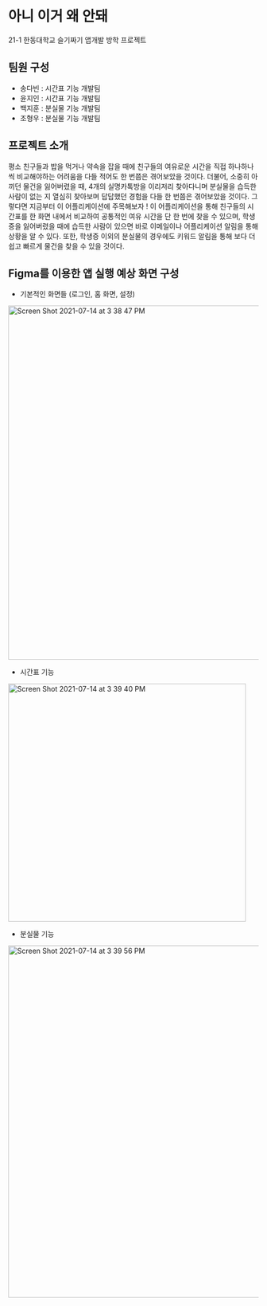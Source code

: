 # 아니 이거 왜 안돼
21-1 한동대학교 슬기짜기 앱개발 방학 프로젝트

## 팀원 구성
* 송다빈 : 시간표 기능 개발팀
* 윤지인 : 시간표 기능 개발팀
* 백지훈 : 분실물 기능 개발팀
* 조형우 : 분실물 기능 개발팀

## 프로젝트 소개
평소 친구들과 밥을 먹거나 약속을 잡을 때에 친구들의 여유로운 시간을 직접 하나하나씩 비교해야하는 어려움을 다들 적어도 한 번쯤은 겪어보았을 것이다. 더불어, 소중히 아끼던 물건을 잃어버렸을 때, 4개의 실명카톡방을 이리저리 찾아다니며 분실물을 습득한 사람이 없는 지 열심히 찾아보며 답답했던 경험을 다들 한 번쯤은 겪어보았을 것이다. 그렇다면 지금부터 이 어플리케이션에 주목해보자 ! 이 어플리케이션을 통해 친구들의 시간표를 한 화면 내에서 비교하여 공통적인 여유 시간을 단 한 번에 찾을 수 있으며, 학생증을 잃어버렸을 때에 습득한 사람이 있으면 바로 이메일이나 어플리케이션 알림을 통해 상황을 알 수 있다. 또한, 학생증 이외의 분실물의 경우에도 키워드 알림을 통해 보다 더 쉽고 빠르게 물건을 찾을 수 있을 것이다.

## Figma를 이용한 앱 실행 예상 화면 구성
* 기본적인 화면들 (로그인, 홈 화면, 설정)
<img width="711" alt="Screen Shot 2021-07-14 at 3 38 47 PM" src="https://user-images.githubusercontent.com/74345861/125575049-3cdafafb-3b6f-4274-985c-e329948463a4.png">

* 시간표 기능
<img width="478" alt="Screen Shot 2021-07-14 at 3 39 40 PM" src="https://user-images.githubusercontent.com/74345861/125575104-ee2ab9ef-bf93-4e08-80aa-68b71072e128.png">

* 분실물 기능
<img width="707" alt="Screen Shot 2021-07-14 at 3 39 56 PM" src="https://user-images.githubusercontent.com/74345861/125575134-7ed04c0b-6c85-4f84-90a5-761f20332652.png">
